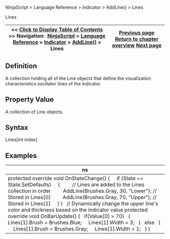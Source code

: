 ﻿
NinjaScript \> Language Reference \> Indicator \> AddLine() \> Lines

Lines

| \<\< [Click to Display Table of Contents](lines.md) \>\> **Navigation:**     [NinjaScript](ninjascript-1.md) \> [Language Reference](language_reference_wip-1.md) \> [Indicator](indicator-1.md) \> [AddLine()](addline-1.md) \> Lines | [Previous page](line_class-1.md) [Return to chapter overview](addline-1.md) [Next page](addplot-1.md) |
| --- | --- |
## Definition
A collection holding all of the Line objects that define the visualization characteristics oscillator lines of the indicator.
 
## Property Value
A collection of Line objects.
 
## Syntax
Lines\[int index]

## 
## Examples

| ns |
| --- |
| protected override void OnStateChange() {      if (State \=\= State.SetDefaults)      {          // Lines are added to the Lines collection in order          AddLine(Brushes.Gray, 30, "Lower"); // Stored in Lines\[0]          AddLine(Brushes.Gray, 70, "Upper"); // Stored in Lines\[1]      } }   // Dynamically change the upper line's color and thickness based on the indicator value protected override void OnBarUpdate() {    if(Value\[0] \> 70)    {      Lines\[1].Brush \= Brushes.Blue;      Lines\[1].Width \= 3;    }    else     {       Lines\[1].Brush \= Brushes.Gray;       Lines\[1].Width \= 1;     } } |
